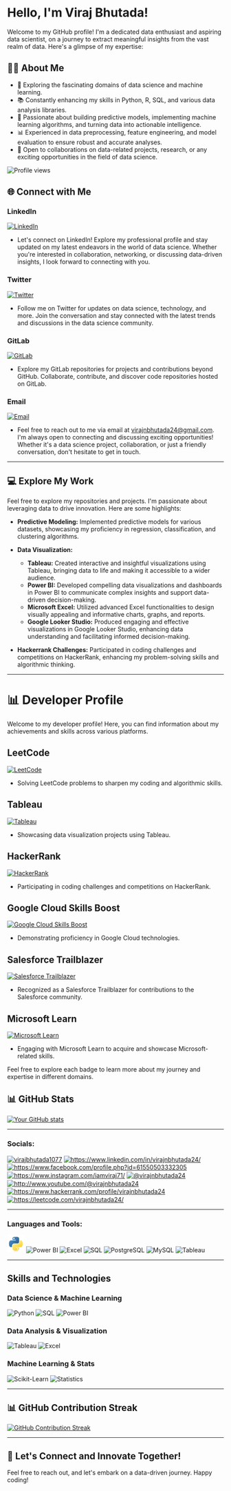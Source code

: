 # Hello, I'm Viraj Bhutada!

Welcome to my GitHub profile! I'm a dedicated data enthusiast and aspiring data scientist, on a journey to extract meaningful insights from the vast realm of data. Here's a glimpse of my expertise:

## 👨‍💻 About Me    
- 🔬 Exploring the fascinating domains of data science and machine learning.  
- 📚 Constantly enhancing my skills in Python, R, SQL, and various data analysis libraries.
- 🤖 Passionate about building predictive models, implementing machine learning algorithms, and turning data into actionable intelligence.
- 📊 Experienced in data preprocessing, feature engineering, and model evaluation to ensure robust and accurate analyses.
- 💼 Open to collaborations on data-related projects, research, or any exciting opportunities in the field of data science.


![Profile views](https://komarev.com/ghpvc/?username=virajbhutada&label=Profile+Views&color=blue)


## 🌐 Connect with Me

### LinkedIn
[![LinkedIn](https://img.shields.io/badge/LinkedIn-0077B5?style=for-the-badge&logo=linkedin&logoColor=white)](https://www.linkedin.com/in/virajnbhutada24)
- Let's connect on LinkedIn! Explore my professional profile and stay updated on my latest endeavors in the world of data science. Whether you're interested in collaboration, networking, or discussing data-driven insights, I look forward to connecting with you.

### Twitter
[![Twitter](https://img.shields.io/badge/Twitter-1DA1F2?style=for-the-badge&logo=twitter&logoColor=white)](https://twitter.com/VirajBhutada24)
- Follow me on Twitter for updates on data science, technology, and more. Join the conversation and stay connected with the latest trends and discussions in the data science community.

### GitLab
[![GitLab](https://img.shields.io/badge/GitLab-FC6D26?style=for-the-badge&logo=gitlab&logoColor=white)](https://gitlab.com/virajbhutada)
- Explore my GitLab repositories for projects and contributions beyond GitHub. Collaborate, contribute, and discover code repositories hosted on GitLab.

### Email
[![Email](https://img.shields.io/badge/Email-%23D14836?style=for-the-badge&logo=gmail&logoColor=%2300A1E4&logoColor=%23FFD046&logoColor=%2300A859&logoColor=%23D92E29&color=white)](mailto:virajnbhutada24@gmail.com)
- Feel free to reach out to me via email at virajnbhutada24@gmail.com. I'm always open to connecting and discussing exciting opportunities! Whether it's a data science project, collaboration, or just a friendly conversation, don't hesitate to get in touch.

---

## 💻 Explore My Work
Feel free to explore my repositories and projects. I'm passionate about leveraging data to drive innovation. Here are some highlights:

- **Predictive Modeling:** Implemented predictive models for various datasets, showcasing my proficiency in regression, classification, and clustering algorithms.

- **Data Visualization:**
  - **Tableau:** Created interactive and insightful visualizations using Tableau, bringing data to life and making it accessible to a wider audience.
  - **Power BI:** Developed compelling data visualizations and dashboards in Power BI to communicate complex insights and support data-driven decision-making.
  - **Microsoft Excel:** Utilized advanced Excel functionalities to design visually appealing and informative charts, graphs, and reports.
  - **Google Looker Studio:** Produced engaging and effective visualizations in Google Looker Studio, enhancing data understanding and facilitating informed decision-making.

- **Hackerrank Challenges:** Participated in coding challenges and competitions on HackerRank, enhancing my problem-solving skills and algorithmic thinking.

---

# 📊 Developer Profile

Welcome to my developer profile! Here, you can find information about my achievements and skills across various platforms.

## LeetCode
[![LeetCode](https://img.shields.io/badge/LeetCode-virajnbhutada24-orange?style=for-the-badge&logo=leetcode)](https://leetcode.com/virajnbhutada24/)
- Solving LeetCode problems to sharpen my coding and algorithmic skills.

## Tableau
[![Tableau](https://img.shields.io/badge/Tableau-virajbhutada-lightblue?style=for-the-badge&logo=tableau)](https://public.tableau.com/app/profile/viraj.bhutada/vizzes)
- Showcasing data visualization projects using Tableau.

## HackerRank
[![HackerRank](https://img.shields.io/badge/HackerRank-virajnbhutada24-brightorange?style=for-the-badge&logo=hackerrank)](https://www.hackerrank.com/profile/virajnbhutada24)
- Participating in coding challenges and competitions on HackerRank.

## Google Cloud Skills Boost
[![Google Cloud Skills Boost](https://img.shields.io/badge/Google%20Cloud%20Skills%20Boost-virajnbhutada24-yellow?style=for-the-badge&logo=googlecloud)](https://www.cloudskillsboost.google/public_profiles/1fe01bf9-78f3-4e57-a935-c7486b6856e1)
- Demonstrating proficiency in Google Cloud technologies.

## Salesforce Trailblazer
[![Salesforce Trailblazer](https://img.shields.io/badge/Salesforce%20Trailblazer-virajbhutada-blue?style=for-the-badge&logo=salesforce)](https://www.salesforce.com/trailblazer/virajbhutada)
- Recognized as a Salesforce Trailblazer for contributions to the Salesforce community.

## Microsoft Learn
[![Microsoft Learn](https://img.shields.io/badge/Microsoft_Learn-virajbhutada-ffcc00?style=for-the-badge&logo=microsoft)](https://learn.microsoft.com/en-us/users/virajbhutada-6329/)
- Engaging with Microsoft Learn to acquire and showcase Microsoft-related skills.

Feel free to explore each badge to learn more about my journey and expertise in different domains.



## 📊 GitHub Stats

[![Your GitHub stats](https://github-readme-stats.vercel.app/api?username=virajbhutada&show_icons=true&theme=radical&exclude_repo=repo1,repo2,repo3)](https://github.com/virajbhutada)

----

<h3 align="left">Socials:</h3>
<p align="left">
<a href="https://twitter.com/virajbhutada1077" target="blank"><img align="center" src="https://raw.githubusercontent.com/rahuldkjain/github-profile-readme-generator/master/src/images/icons/Social/twitter.svg" alt="virajbhutada1077" height="30" width="40" /></a>
<a href="https://linkedin.com/in/https://www.linkedin.com/in/virajnbhutada24/" target="blank"><img align="center" src="https://raw.githubusercontent.com/rahuldkjain/github-profile-readme-generator/master/src/images/icons/Social/linked-in-alt.svg" alt="https://www.linkedin.com/in/virajnbhutada24/" height="30" width="40" /></a>
<a href="https://fb.com/https://www.facebook.com/profile.php?id=61550503332305" target="blank"><img align="center" src="https://raw.githubusercontent.com/rahuldkjain/github-profile-readme-generator/master/src/images/icons/Social/facebook.svg" alt="https://www.facebook.com/profile.php?id=61550503332305" height="30" width="40" /></a>
<a href="https://instagram.com/https://www.instagram.com/iamviraj71/" target="blank"><img align="center" src="https://raw.githubusercontent.com/rahuldkjain/github-profile-readme-generator/master/src/images/icons/Social/instagram.svg" alt="https://www.instagram.com/iamviraj71/" height="30" width="40" /></a>
<a href="https://medium.com/@virajnbhutada24" target="blank"><img align="center" src="https://raw.githubusercontent.com/rahuldkjain/github-profile-readme-generator/master/src/images/icons/Social/medium.svg" alt="@virajnbhutada24" height="30" width="40" /></a>
<a href="https://www.youtube.com/c/http://www.youtube.com/@virajnbhutada24" target="blank"><img align="center" src="https://raw.githubusercontent.com/rahuldkjain/github-profile-readme-generator/master/src/images/icons/Social/youtube.svg" alt="http://www.youtube.com/@virajnbhutada24" height="30" width="40" /></a>
<a href="https://www.hackerrank.com/https://www.hackerrank.com/profile/virajnbhutada24" target="blank"><img align="center" src="https://raw.githubusercontent.com/rahuldkjain/github-profile-readme-generator/master/src/images/icons/Social/hackerrank.svg" alt="https://www.hackerrank.com/profile/virajnbhutada24" height="30" width="40" /></a>
<a href="https://www.leetcode.com/https://leetcode.com/virajnbhutada24/" target="blank"><img align="center" src="https://raw.githubusercontent.com/rahuldkjain/github-profile-readme-generator/master/src/images/icons/Social/leet-code.svg" alt="https://leetcode.com/virajnbhutada24/" height="30" width="40" /></a>
</p>

---

<h3 align="left">Languages and Tools:</h3>
<p align="left">
<a href="https://www.python.org" target="_blank" rel="noreferrer" style="text-decoration: none; outline: none;"><img src="https://raw.githubusercontent.com/devicons/devicon/master/icons/python/python-original.svg" alt="python" width="40" height="40"/></a>
<a href="https://powerbi.microsoft.com/" target="_blank" rel="noreferrer" style="text-decoration: none; outline: none;"><img src="https://img.icons8.com/color/48/000000/power-bi.png" alt="Power BI" width="40" height="40"/></a>
<a href="https://www.microsoft.com/en-us/microsoft-365/excel" target="_blank" rel="noreferrer" style="text-decoration: none; outline: none;"><img src="https://img.icons8.com/color/48/000000/ms-excel.png" alt="Excel" width="40" height="40"/></a>
<a href="https://www.microsoft.com/en-us/sql-server" target="_blank" rel="noreferrer" style="text-decoration: none; outline: none;"><img src="https://img.icons8.com/color/48/000000/microsoft-sql-server.png" alt="SQL" width="40" height="40"/></a>
<a href="https://www.postgresql.org/" target="_blank" rel="noreferrer" style="text-decoration: none; outline: none;"><img src="https://img.icons8.com/color/48/000000/postgreesql.png" alt="PostgreSQL" width="40" height="40"/></a>
<a href="https://www.mysql.com/" target="_blank" rel="noreferrer" style="text-decoration: none; outline: none;"><img src="https://img.icons8.com/color/48/000000/mysql-logo.png" alt="MySQL" width="40" height="40"/></a>
<a href="https://www.tableau.com/" target="_blank" rel="noreferrer" style="text-decoration: none; outline: none;"><img src="https://img.icons8.com/color/48/000000/tableau-software.png" alt="Tableau" width="40" height="40"/></a>
</p>

---

## Skills and Technologies

### Data Science & Machine Learning
![Python](https://img.shields.io/badge/Python-3.8-blue?style=for-the-badge&logo=python)
![SQL](https://img.shields.io/badge/SQL-Intermediate-orange?style=for-the-badge&logo=sql)
![Power BI](https://img.shields.io/badge/Power%20BI-Advanced-yellow?style=for-the-badge&logo=powerbi)

### Data Analysis & Visualization
![Tableau](https://img.shields.io/badge/Tableau-Expert-lightblue?style=for-the-badge&logo=tableau)
![Excel](https://img.shields.io/badge/Excel-Advanced-green?style=for-the-badge&logo=microsoftexcel)

### Machine Learning & Stats
![Scikit-Learn](https://img.shields.io/badge/Scikit--Learn-ML%20Library-blueviolet?style=for-the-badge&logo=scikit-learn)
![Statistics](https://img.shields.io/badge/Statistics-Intermediate-green?style=for-the-badge&logo=statistics)

---

## 📊 GitHub Contribution Streak

[![GitHub Contribution Streak](https://github-readme-streak-stats.herokuapp.com/?user=virajbhutada&background=DEG,COLOR1,COLOR2,COLOR3,COLOR4,COLOR5,COLOR6,COLOR7&theme=radical)](https://github.com/virajbhutada)

---

## 🌟 Let's Connect and Innovate Together!

Feel free to reach out, and let's embark on a data-driven journey. Happy coding!

